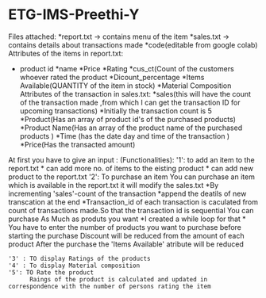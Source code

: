 # ETG-IMS-Preethi-Y
Files attached:
  *report.txt -> contains menu of the item
  *sales.txt -> contains details about transactions made
  *code(editable from google colab)
Attributes of the items  in report.txt:
  * product id
      *name
      *Price
      *Rating
      *cus_ct(Count of the customers whoever rated the product
      *Dicount_percentage
      *Items Available(QUANTITY of the item in stock)
      *Material Composition
Attributes of the transaction in sales.txt:
     *sales(this will have the count of the transaction made ,from which I can get the transaction ID for upcoming transactions)
     *Initially the transaction count is 5
           *Product(Has an array of product id's of the purchased products)
           *Product Name(Has an array of the product name of the purchased products )
           *Time (has the date day and time of the transaction )
           *Price(Has the transacted amount)
          
At first you have to give an input :
(Functionalities):
    '1': to add an item to the report.txt
                * can add more no. of items to the eisting product
                * can add new product to the report.txt
    '2': To purchase an item
            You can purchase an item which is available in the report.txt
            it will modify the sales.txt 
                  *By incrementing 'sales'-count of the transaction
                  *append the deatils of new transcation at the end
                  *Transaction_id of each transaction is caculated from count of transactions made.So that the transaction id is sequential 
            You can purchase As Much as produts you want
                  *I created a while loop for that
                  * You have to enter the number of products you want to purchase before starting the purchase
            Discount will be reduced from the amount of each product
            After the purchase the 'Items Available' atribute will be reduced 
            
    '3' : TO display Ratings of the products
    '4' : To display Material composition
    '5': TO Rate the product
          Raings of the product is calculated and updated in correspondence with the number of persons rating the item
            
          
